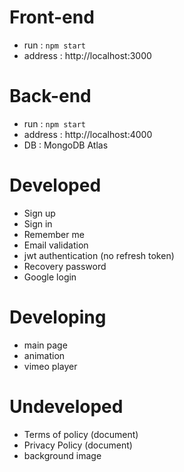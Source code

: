 # Front-end

- run : `npm start`
- address : http://localhost:3000

# Back-end

- run : `npm start`
- address : http://localhost:4000
- DB : MongoDB Atlas

# Developed

- Sign up
- Sign in
- Remember me
- Email validation
- jwt authentication (no refresh token)
- Recovery password
- Google login

# Developing

- main page
- animation
- vimeo player

# Undeveloped

- Terms of policy (document)
- Privacy Policy (document)
- background image
